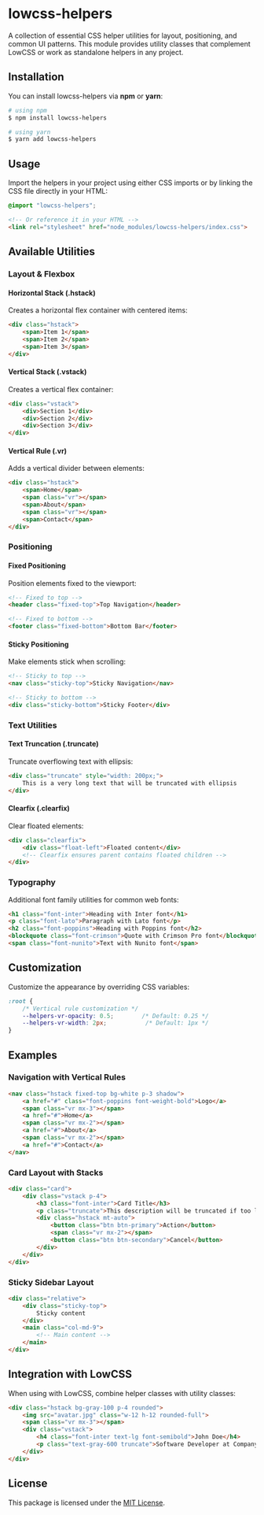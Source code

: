 # lowcss-helpers

A collection of essential CSS helper utilities for layout, positioning, and common UI patterns. This module provides utility classes that complement LowCSS or work as standalone helpers in any project.

## Installation

You can install lowcss-helpers via **npm** or **yarn**:

```bash
# using npm
$ npm install lowcss-helpers

# using yarn
$ yarn add lowcss-helpers
```

## Usage

Import the helpers in your project using either CSS imports or by linking the CSS file directly in your HTML:

```css
@import "lowcss-helpers";
```

```html
<!-- Or reference it in your HTML -->
<link rel="stylesheet" href="node_modules/lowcss-helpers/index.css">
```

## Available Utilities

### Layout & Flexbox

#### Horizontal Stack (.hstack)
Creates a horizontal flex container with centered items:

```html
<div class="hstack">
    <span>Item 1</span>
    <span>Item 2</span>
    <span>Item 3</span>
</div>
```

#### Vertical Stack (.vstack)
Creates a vertical flex container:

```html
<div class="vstack">
    <div>Section 1</div>
    <div>Section 2</div>
    <div>Section 3</div>
</div>
```

#### Vertical Rule (.vr)
Adds a vertical divider between elements:

```html
<div class="hstack">
    <span>Home</span>
    <span class="vr"></span>
    <span>About</span>
    <span class="vr"></span>
    <span>Contact</span>
</div>
```

### Positioning

#### Fixed Positioning
Position elements fixed to the viewport:

```html
<!-- Fixed to top -->
<header class="fixed-top">Top Navigation</header>

<!-- Fixed to bottom -->
<footer class="fixed-bottom">Bottom Bar</footer>
```

#### Sticky Positioning
Make elements stick when scrolling:

```html
<!-- Sticky to top -->
<nav class="sticky-top">Sticky Navigation</nav>

<!-- Sticky to bottom -->
<div class="sticky-bottom">Sticky Footer</div>
```

### Text Utilities

#### Text Truncation (.truncate)
Truncate overflowing text with ellipsis:

```html
<div class="truncate" style="width: 200px;">
    This is a very long text that will be truncated with ellipsis
</div>
```

#### Clearfix (.clearfix)
Clear floated elements:

```html
<div class="clearfix">
    <div class="float-left">Floated content</div>
    <!-- Clearfix ensures parent contains floated children -->
</div>
```

### Typography

Additional font family utilities for common web fonts:

```html
<h1 class="font-inter">Heading with Inter font</h1>
<p class="font-lato">Paragraph with Lato font</p>
<h2 class="font-poppins">Heading with Poppins font</h2>
<blockquote class="font-crimson">Quote with Crimson Pro font</blockquote>
<span class="font-nunito">Text with Nunito font</span>
```

## Customization

Customize the appearance by overriding CSS variables:

```css
:root {
    /* Vertical rule customization */
    --helpers-vr-opacity: 0.5;        /* Default: 0.25 */
    --helpers-vr-width: 2px;           /* Default: 1px */
}
```

## Examples

### Navigation with Vertical Rules

```html
<nav class="hstack fixed-top bg-white p-3 shadow">
    <a href="#" class="font-poppins font-weight-bold">Logo</a>
    <span class="vr mx-3"></span>
    <a href="#">Home</a>
    <span class="vr mx-2"></span>
    <a href="#">About</a>
    <span class="vr mx-2"></span>
    <a href="#">Contact</a>
</nav>
```

### Card Layout with Stacks

```html
<div class="card">
    <div class="vstack p-4">
        <h3 class="font-inter">Card Title</h3>
        <p class="truncate">This description will be truncated if too long...</p>
        <div class="hstack mt-auto">
            <button class="btn btn-primary">Action</button>
            <span class="vr mx-2"></span>
            <button class="btn btn-secondary">Cancel</button>
        </div>
    </div>
</div>
```

### Sticky Sidebar Layout

```html
<div class="relative">
    <div class="sticky-top">
        Sticky content
    </div>
    <main class="col-md-9">
        <!-- Main content -->
    </main>
</div>
```

## Integration with LowCSS

When using with LowCSS, combine helper classes with utility classes:

```html
<div class="hstack bg-gray-100 p-4 rounded">
    <img src="avatar.jpg" class="w-12 h-12 rounded-full">
    <span class="vr mx-3"></span>
    <div class="vstack">
        <h4 class="font-inter text-lg font-semibold">John Doe</h4>
        <p class="text-gray-600 truncate">Software Developer at Company</p>
    </div>
</div>
```

## License

This package is licensed under the [MIT License](../../LICENSE).
